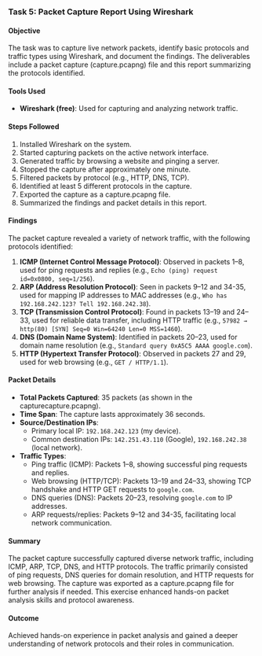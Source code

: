 ### Task 5: Packet Capture Report Using Wireshark

#### Objective
The task was to capture live network packets, identify basic protocols and traffic types using Wireshark, and document the findings. The deliverables include a packet capture (capture.pcapng) file and this report summarizing the protocols identified.

#### Tools Used
- **Wireshark (free)**: Used for capturing and analyzing network traffic.

#### Steps Followed
1. Installed Wireshark on the system.
2. Started capturing packets on the active network interface.
3. Generated traffic by browsing a website and pinging a server.
4. Stopped the capture after approximately one minute.
5. Filtered packets by protocol (e.g., HTTP, DNS, TCP).
6. Identified at least 5 different protocols in the capture.
7. Exported the capture as a capture.pcapng file.
8. Summarized the findings and packet details in this report.

#### Findings
The packet capture revealed a variety of network traffic, with the following protocols identified:

1. **ICMP (Internet Control Message Protocol)**: Observed in packets 1–8, used for ping requests and replies (e.g., `Echo (ping) request id=0x0800, seq=1/256`).
2. **ARP (Address Resolution Protocol)**: Seen in packets 9–12 and 34-35, used for mapping IP addresses to MAC addresses (e.g., `Who has 192.168.242.123? Tell 192.168.242.38`).
3. **TCP (Transmission Control Protocol)**: Found in packets 13–19 and 24–33, used for reliable data transfer, including HTTP traffic (e.g., `57982 → http(80) [SYN] Seq=0 Win=64240 Len=0 MSS=1460`).
4. **DNS (Domain Name System)**: Identified in packets 20–23, used for domain name resolution (e.g., `Standard query 0xA5C5 AAAA google.com`).
5. **HTTP (Hypertext Transfer Protocol)**: Observed in packets 27 and 29, used for web browsing (e.g., `GET / HTTP/1.1`).

#### Packet Details
- **Total Packets Captured**: 35 packets (as shown in the capturecapture.pcapng).
- **Time Span**: The capture lasts approximately 36 seconds.
- **Source/Destination IPs**:
  - Primary local IP: `192.168.242.123` (my device).
  - Common destination IPs: `142.251.43.110` (Google), `192.168.242.38` (local network).
- **Traffic Types**:
  - Ping traffic (ICMP): Packets 1–8, showing successful ping requests and replies.
  - Web browsing (HTTP/TCP): Packets 13–19 and 24–33, showing TCP handshake and HTTP GET requests to `google.com`.
  - DNS queries (DNS): Packets 20–23, resolving `google.com` to IP addresses.
  - ARP requests/replies: Packets 9–12 and 34-35, facilitating local network communication.

#### Summary
The packet capture successfully captured diverse network traffic, including ICMP, ARP, TCP, DNS, and HTTP protocols. The traffic primarily consisted of ping requests, DNS queries for domain resolution, and HTTP requests for web browsing. The capture was exported as a capture.pcapng file for further analysis if needed. This exercise enhanced hands-on packet analysis skills and protocol awareness.

#### Outcome
Achieved hands-on experience in packet analysis and gained a deeper understanding of network protocols and their roles in communication.

